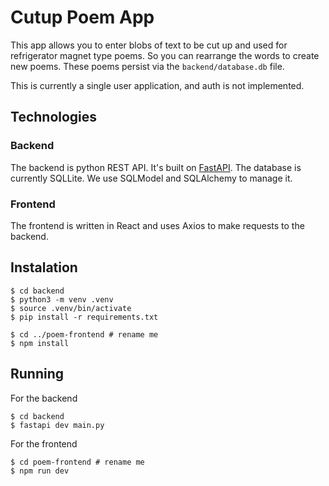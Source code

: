 # Cutup Poem App
This app allows you to enter blobs of text to be cut up and used for refrigerator magnet type poems.  So you can rearrange the words to create new poems.  These poems persist via the `backend/database.db` file.

This is currently a single user application, and auth is not implemented.

## Technologies
### Backend
The backend is python REST API.  It's built on [FastAPI](https://fastapi.tiangolo.com/).  The database is currently SQLLite.  We use SQLModel and SQLAlchemy to manage it.

### Frontend
The frontend is written in React and uses Axios to make requests to the backend.

## Instalation 
```
$ cd backend
$ python3 -m venv .venv
$ source .venv/bin/activate
$ pip install -r requirements.txt

$ cd ../poem-frontend # rename me
$ npm install
```

## Running
For the backend
```
$ cd backend
$ fastapi dev main.py
```
For the frontend
```
$ cd poem-frontend # rename me
$ npm run dev
```
